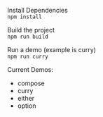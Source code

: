 Install Dependencies  
`npm install`

Build the project  
`npm run build`

Run a demo (example is curry)  
`npm run curry`

Current Demos:  
* compose
* curry
* either
* option

